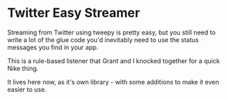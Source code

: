 # Twitter Easy Streamer

Streaming from Twitter using tweepy is pretty easy, but you still need to write a lot of the glue code you'd inevitably need to use the status messages you find in your app.

This is a rule-based listener that Grant and I knocked together for a quick Nike thing.

It lives here now, as it's own library - with some additions to make it even easier to use.